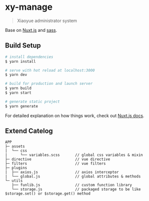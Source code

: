 # xy-manage

> Xiaoyue administrator system

Base on [Nuxt.js](https://zh.nuxtjs.org/guide) and [sass](https://www.sass.hk/).

## Build Setup

``` bash
# install dependencies
$ yarn install

# serve with hot reload at localhost:3000
$ yarn dev

# build for production and launch server
$ yarn build
$ yarn start

# generate static project
$ yarn generate
```

For detailed explanation on how things work, check out [Nuxt.js docs](https://nuxtjs.org).

## Extend Catelog

```
APP
├─ assets
|  └── css
|      └── variables.scss       // global css variables & mixin
├─ directive                    // vue directive
├─ filters                      // vue filters
├─ plugins
|  ├── axios.js                 // axios interceptor
|  └── global.js                // global attributes & methods
└─ utils
   ├── funlib.js                // custom function library
   └── storage.js               // packaged storage to be like $storage.set() or $storage.get() method
```